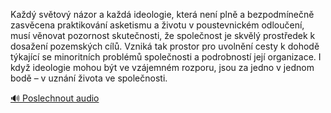 
Každý světový názor a každá ideologie, která není plně a bezpodmínečně zasvěcena praktikování asketismu a životu v poustevnickém odloučení, musí věnovat pozornost skutečnosti, že společnost je skvělý prostředek k dosažení pozemských cílů. Vzniká tak prostor pro uvolnění cesty k dohodě týkající se minoritních problémů společnosti a podrobností její organizace. I když ideologie mohou být ve vzájemném rozporu, jsou za jedno v jednom bodě – v uznání života ve společnosti.

[🔊 Poslechnout audio](/data/7-paragraphs/audio/chapter_38/para_014-Kad-svtov-nzor-a-kad-ideologie-kter-nen.mp3)
